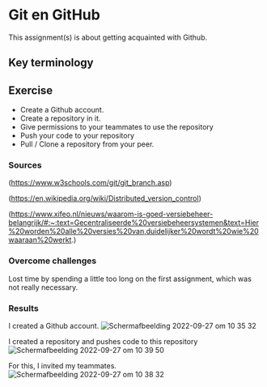 # Git en GitHub
This assignment(s) is about getting acquainted with Github.

## Key terminology

## Exercise
- Create a Github account.
- Create a repository in it. 
- Give permissions to your teammates to use the repository
- Push your code to your repository
- Pull / Clone a repository from your peer.

### Sources
(https://www.w3schools.com/git/git_branch.asp)

(https://en.wikipedia.org/wiki/Distributed_version_control)

(https://www.xifeo.nl/nieuws/waarom-is-goed-versiebeheer-belangrijk/#:~:text=Gecentraliseerde%20versiebeheersystemen&text=Hier%20worden%20alle%20versies%20van,duidelijker%20wordt%20wie%20waaraan%20werkt.)

### Overcome challenges
Lost time by spending a little too long on the first assignment, which was not really necessary.

### Results
I created a Github account.
![Schermafbeelding 2022-09-27 om 10 35 32](https://user-images.githubusercontent.com/107840904/192485965-04edc7a9-b01b-43e6-9add-8b18f5935c95.png)

I created a repository and pushes code to this repository
![Schermafbeelding 2022-09-27 om 10 39 50](https://user-images.githubusercontent.com/107840904/192486034-62388f7a-5e95-4890-830d-1efd2f94eda1.png)

For this, I invited my teammates. 
![Schermafbeelding 2022-09-27 om 10 38 32](https://user-images.githubusercontent.com/107840904/192486103-eff0c175-ff4c-413f-b1dc-44067381b107.png)
